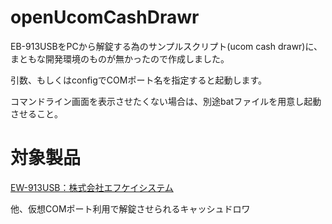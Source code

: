 # openUcomCashDrawr
EB-913USBをPCから解錠する為のサンプルスクリプト(ucom cash drawr)に、まともな開発環境のものが無かったので作成しました。

引数、もしくはconfigでCOMポート名を指定すると起動します。

コマンドライン画面を表示させたくない場合は、別途batファイルを用意し起動させること。

# 対象製品

[EW-913USB：株式会社エフケイシステム](http://www.fksystem.co.jp/product/03/05/u-913.php)

他、仮想COMポート利用で解錠させられるキャッシュドロワ
